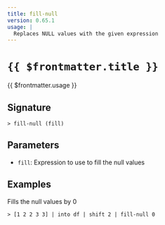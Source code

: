 ```yaml
---
title: fill-null
version: 0.65.1
usage: |
  Replaces NULL values with the given expression
---
```


# <code>{{ $frontmatter.title }}</code>

<div style='white-space: pre-wrap;'>{{ $frontmatter.usage }}</div>

## Signature

```> fill-null (fill)```

## Parameters

 -  `fill`: Expression to use to fill the null values

## Examples

Fills the null values by 0
```shell
> [1 2 2 3 3] | into df | shift 2 | fill-null 0
```
